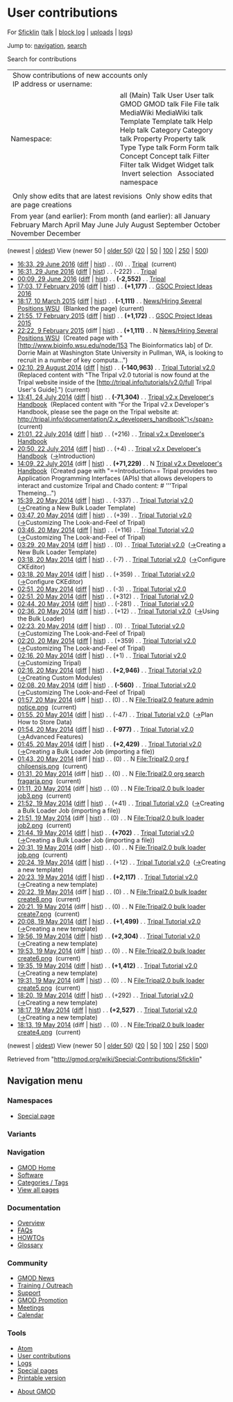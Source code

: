 <div id="mw-page-base" class="noprint">

</div>

<div id="mw-head-base" class="noprint">

</div>

<div id="content" class="mw-body" role="main">

<span id="top"></span>

<div id="mw-js-message" style="display:none;">

</div>



# <span dir="auto">User contributions</span>

<div id="bodyContent">

<div id="contentSub">

For [Sficklin](/wiki/User:Sficklin "User:Sficklin") (<a
href="/mediawiki/index.php?title=User_talk:Sficklin&amp;action=edit&amp;redlink=1"
class="new" title="User talk:Sficklin (page does not exist)">talk</a> \|
[block
log](/mediawiki/index.php?title=Special:Log/block&page=User%3ASficklin "Special:Log/block")
\|
[uploads](/wiki/Special:ListFiles/Sficklin "Special:ListFiles/Sficklin")
\| [logs](/wiki/Special:Log/Sficklin "Special:Log/Sficklin"))

</div>

<div id="jump-to-nav" class="mw-jump">

Jump to: [navigation](#mw-navigation), [search](#p-search)

</div>

<div id="mw-content-text">

Search for contributions

<table class="mw-contributions-table">
<colgroup>
<col style="width: 50%" />
<col style="width: 50%" />
</colgroup>
<tbody>
<tr class="odd">
<td colspan="2"> Show contributions of new accounts only<br />
 IP address or username:</td>
</tr>
<tr class="even">
<td class="mw-label">Namespace:</td>
<td>all (Main) Talk User User talk GMOD GMOD talk File File talk
MediaWiki MediaWiki talk Template Template talk Help Help talk Category
Category talk Property Property talk Type Type talk Form Form talk
Concept Concept talk Filter Filter talk Widget Widget talk  
 Invert selection 
 Associated namespace </td>
</tr>
<tr class="odd">
<td colspan="2"></td>
</tr>
<tr class="even">
<td colspan="2"> Only show edits that are latest revisions
 Only show edits that are page creations</td>
</tr>
<tr class="odd">
<td colspan="2">From year (and earlier): From month (and earlier): all
January February March April May June July August September October
November December</td>
</tr>
</tbody>
</table>

(newest \| <a
href="/mediawiki/index.php?title=Special:Contributions/Sficklin&amp;dir=prev&amp;target=Sficklin"
class="mw-lastlink" rel="last"
title="Special:Contributions/Sficklin">oldest</a>) View (newer 50 \| <a
href="/mediawiki/index.php?title=Special:Contributions/Sficklin&amp;offset=20140519181356&amp;target=Sficklin"
class="mw-nextlink" rel="next"
title="Special:Contributions/Sficklin">older 50</a>) (<a
href="/mediawiki/index.php?title=Special:Contributions/Sficklin&amp;offset=&amp;limit=20&amp;target=Sficklin"
class="mw-numlink" title="Special:Contributions/Sficklin">20</a> \| <a
href="/mediawiki/index.php?title=Special:Contributions/Sficklin&amp;offset=&amp;limit=50&amp;target=Sficklin"
class="mw-numlink" title="Special:Contributions/Sficklin">50</a> \| <a
href="/mediawiki/index.php?title=Special:Contributions/Sficklin&amp;offset=&amp;limit=100&amp;target=Sficklin"
class="mw-numlink" title="Special:Contributions/Sficklin">100</a> \| <a
href="/mediawiki/index.php?title=Special:Contributions/Sficklin&amp;offset=&amp;limit=250&amp;target=Sficklin"
class="mw-numlink" title="Special:Contributions/Sficklin">250</a> \| <a
href="/mediawiki/index.php?title=Special:Contributions/Sficklin&amp;offset=&amp;limit=500&amp;target=Sficklin"
class="mw-numlink" title="Special:Contributions/Sficklin">500</a>)

- <a href="/mediawiki/index.php?title=Tripal&amp;oldid=27192"
  class="mw-changeslist-date" title="Tripal">16:33, 29 June 2016</a>
  ([diff](/mediawiki/index.php?title=Tripal&diff=prev&oldid=27192 "Tripal")
  \| [hist](/mediawiki/index.php?title=Tripal&action=history "Tripal"))
  <span class="mw-changeslist-separator">. .</span>
  <span class="mw-plusminus-null" dir="ltr"
  title="3,067 bytes after change">(0)</span>‎
  <span class="mw-changeslist-separator">. .</span>
  <a href="/wiki/Tripal" class="mw-contributions-title"
  title="Tripal">Tripal</a> ‎ <span class="mw-uctop">(current)</span>
- <a href="/mediawiki/index.php?title=Tripal&amp;oldid=27191"
  class="mw-changeslist-date" title="Tripal">16:31, 29 June 2016</a>
  ([diff](/mediawiki/index.php?title=Tripal&diff=prev&oldid=27191 "Tripal")
  \| [hist](/mediawiki/index.php?title=Tripal&action=history "Tripal"))
  <span class="mw-changeslist-separator">. .</span>
  <span class="mw-plusminus-neg" dir="ltr"
  title="3,067 bytes after change">(-222)</span>‎
  <span class="mw-changeslist-separator">. .</span>
  <a href="/wiki/Tripal" class="mw-contributions-title"
  title="Tripal">Tripal</a> ‎
- <a href="/mediawiki/index.php?title=Tripal&amp;oldid=27190"
  class="mw-changeslist-date" title="Tripal">00:09, 29 June 2016</a>
  ([diff](/mediawiki/index.php?title=Tripal&diff=prev&oldid=27190 "Tripal")
  \| [hist](/mediawiki/index.php?title=Tripal&action=history "Tripal"))
  <span class="mw-changeslist-separator">. .</span> **(-2,552)**‎
  <span class="mw-changeslist-separator">. .</span>
  <a href="/wiki/Tripal" class="mw-contributions-title"
  title="Tripal">Tripal</a> ‎
- <a
  href="/mediawiki/index.php?title=GSOC_Project_Ideas_2016&amp;oldid=26869"
  class="mw-changeslist-date" title="GSOC Project Ideas 2016">17:03, 17
  February 2016</a>
  ([diff](/mediawiki/index.php?title=GSOC_Project_Ideas_2016&diff=prev&oldid=26869 "GSOC Project Ideas 2016")
  \|
  [hist](/mediawiki/index.php?title=GSOC_Project_Ideas_2016&action=history "GSOC Project Ideas 2016"))
  <span class="mw-changeslist-separator">. .</span> **(+1,177)**‎
  <span class="mw-changeslist-separator">. .</span>
  <a href="/wiki/GSOC_Project_Ideas_2016" class="mw-contributions-title"
  title="GSOC Project Ideas 2016">GSOC Project Ideas 2016</a> ‎
- <a
  href="/mediawiki/index.php?title=News/Hiring_Several_Positions_WSU&amp;oldid=26605"
  class="mw-changeslist-date"
  title="News/Hiring Several Positions WSU">18:17, 10 March 2015</a>
  ([diff](/mediawiki/index.php?title=News/Hiring_Several_Positions_WSU&diff=prev&oldid=26605 "News/Hiring Several Positions WSU")
  \|
  [hist](/mediawiki/index.php?title=News/Hiring_Several_Positions_WSU&action=history "News/Hiring Several Positions WSU"))
  <span class="mw-changeslist-separator">. .</span> **(-1,111)**‎
  <span class="mw-changeslist-separator">. .</span>
  <a href="/wiki/News/Hiring_Several_Positions_WSU"
  class="mw-contributions-title"
  title="News/Hiring Several Positions WSU">News/Hiring Several Positions
  WSU</a> ‎ <span class="comment">(Blanked the page)</span>
  <span class="mw-uctop">(current)</span>
- <a
  href="/mediawiki/index.php?title=GSOC_Project_Ideas_2015&amp;oldid=26552"
  class="mw-changeslist-date" title="GSOC Project Ideas 2015">21:55, 17
  February 2015</a>
  ([diff](/mediawiki/index.php?title=GSOC_Project_Ideas_2015&diff=prev&oldid=26552 "GSOC Project Ideas 2015")
  \|
  [hist](/mediawiki/index.php?title=GSOC_Project_Ideas_2015&action=history "GSOC Project Ideas 2015"))
  <span class="mw-changeslist-separator">. .</span> **(+1,172)**‎
  <span class="mw-changeslist-separator">. .</span>
  <a href="/wiki/GSOC_Project_Ideas_2015" class="mw-contributions-title"
  title="GSOC Project Ideas 2015">GSOC Project Ideas 2015</a> ‎
- <a
  href="/mediawiki/index.php?title=News/Hiring_Several_Positions_WSU&amp;oldid=26490"
  class="mw-changeslist-date"
  title="News/Hiring Several Positions WSU">22:22, 9 February 2015</a>
  (diff \|
  [hist](/mediawiki/index.php?title=News/Hiring_Several_Positions_WSU&action=history "News/Hiring Several Positions WSU"))
  <span class="mw-changeslist-separator">. .</span> **(+1,111)**‎
  <span class="mw-changeslist-separator">. .</span> N
  <a href="/wiki/News/Hiring_Several_Positions_WSU"
  class="mw-contributions-title"
  title="News/Hiring Several Positions WSU">News/Hiring Several Positions
  WSU</a> ‎ <span class="comment">(Created page with
  "\[http://www.bioinfo.wsu.edu/node/153 The Bioinformatics lab\] of Dr.
  Dorrie Main at Washington State University in Pullman, WA, is looking
  to recruit in a number of key computa...")</span>
- <a
  href="/mediawiki/index.php?title=Tripal_Tutorial_v2.0&amp;oldid=26026"
  class="mw-changeslist-date" title="Tripal Tutorial v2.0">02:10, 29
  August 2014</a>
  ([diff](/mediawiki/index.php?title=Tripal_Tutorial_v2.0&diff=prev&oldid=26026 "Tripal Tutorial v2.0")
  \|
  [hist](/mediawiki/index.php?title=Tripal_Tutorial_v2.0&action=history "Tripal Tutorial v2.0"))
  <span class="mw-changeslist-separator">. .</span> **(-140,963)**‎
  <span class="mw-changeslist-separator">. .</span>
  <a href="/wiki/Tripal_Tutorial_v2.0" class="mw-contributions-title"
  title="Tripal Tutorial v2.0">Tripal Tutorial v2.0</a> ‎
  <span class="comment">(Replaced content with "The Tripal v2.0 tutorial
  is now found at the Tripal website inside of the
  \[http://tripal.info/tutorials/v2.0/full Tripal User's
  Guide\].")</span> <span class="mw-uctop">(current)</span>
- <a
  href="/mediawiki/index.php?title=Tripal_v2.x_Developer%27s_Handbook&amp;oldid=26001"
  class="mw-changeslist-date"
  title="Tripal v2.x Developer&#39;s Handbook">13:41, 24 July 2014</a>
  ([diff](/mediawiki/index.php?title=Tripal_v2.x_Developer%27s_Handbook&diff=prev&oldid=26001 "Tripal v2.x Developer's Handbook")
  \|
  [hist](/mediawiki/index.php?title=Tripal_v2.x_Developer%27s_Handbook&action=history "Tripal v2.x Developer's Handbook"))
  <span class="mw-changeslist-separator">. .</span> **(-71,304)**‎
  <span class="mw-changeslist-separator">. .</span>
  <a href="/wiki/Tripal_v2.x_Developer%27s_Handbook"
  class="mw-contributions-title"
  title="Tripal v2.x Developer&#39;s Handbook">Tripal v2.x Developer's
  Handbook</a> ‎ <span class="comment">(Replaced content with "For the
  Tripal v2.x Developer's Handbook, please see the page on the Tripal
  website at:
  http://tripal.info/documentation/2.x_developers_handbook")</span>
  <span class="mw-uctop">(current)</span>
- <a
  href="/mediawiki/index.php?title=Tripal_v2.x_Developer%27s_Handbook&amp;oldid=25999"
  class="mw-changeslist-date"
  title="Tripal v2.x Developer&#39;s Handbook">21:01, 22 July 2014</a>
  ([diff](/mediawiki/index.php?title=Tripal_v2.x_Developer%27s_Handbook&diff=prev&oldid=25999 "Tripal v2.x Developer's Handbook")
  \|
  [hist](/mediawiki/index.php?title=Tripal_v2.x_Developer%27s_Handbook&action=history "Tripal v2.x Developer's Handbook"))
  <span class="mw-changeslist-separator">. .</span>
  <span class="mw-plusminus-pos" dir="ltr"
  title="71,449 bytes after change">(+216)</span>‎
  <span class="mw-changeslist-separator">. .</span>
  <a href="/wiki/Tripal_v2.x_Developer%27s_Handbook"
  class="mw-contributions-title"
  title="Tripal v2.x Developer&#39;s Handbook">Tripal v2.x Developer's
  Handbook</a> ‎
- <a
  href="/mediawiki/index.php?title=Tripal_v2.x_Developer%27s_Handbook&amp;oldid=25998"
  class="mw-changeslist-date"
  title="Tripal v2.x Developer&#39;s Handbook">20:50, 22 July 2014</a>
  ([diff](/mediawiki/index.php?title=Tripal_v2.x_Developer%27s_Handbook&diff=prev&oldid=25998 "Tripal v2.x Developer's Handbook")
  \|
  [hist](/mediawiki/index.php?title=Tripal_v2.x_Developer%27s_Handbook&action=history "Tripal v2.x Developer's Handbook"))
  <span class="mw-changeslist-separator">. .</span>
  <span class="mw-plusminus-pos" dir="ltr"
  title="71,233 bytes after change">(+4)</span>‎
  <span class="mw-changeslist-separator">. .</span>
  <a href="/wiki/Tripal_v2.x_Developer%27s_Handbook"
  class="mw-contributions-title"
  title="Tripal v2.x Developer&#39;s Handbook">Tripal v2.x Developer's
  Handbook</a> ‎
  <span class="comment">([→](/wiki/Tripal_v2.x_Developer%27s_Handbook#Introduction "Tripal v2.x Developer's Handbook")‎<span dir="auto"><span class="autocomment">Introduction</span></span>)</span>
- <a
  href="/mediawiki/index.php?title=Tripal_v2.x_Developer%27s_Handbook&amp;oldid=25992"
  class="mw-changeslist-date"
  title="Tripal v2.x Developer&#39;s Handbook">14:09, 22 July 2014</a>
  (diff \|
  [hist](/mediawiki/index.php?title=Tripal_v2.x_Developer%27s_Handbook&action=history "Tripal v2.x Developer's Handbook"))
  <span class="mw-changeslist-separator">. .</span> **(+71,229)**‎
  <span class="mw-changeslist-separator">. .</span> N
  <a href="/wiki/Tripal_v2.x_Developer%27s_Handbook"
  class="mw-contributions-title"
  title="Tripal v2.x Developer&#39;s Handbook">Tripal v2.x Developer's
  Handbook</a> ‎ <span class="comment">(Created page with
  "==Introduction== Tripal provides two Application Programming
  Interfaces (APIs) that allows developers to interact and customize
  Tripal and Chado content: \# '''Tripal Themeing...")</span>
- <a
  href="/mediawiki/index.php?title=Tripal_Tutorial_v2.0&amp;oldid=25896"
  class="mw-changeslist-date" title="Tripal Tutorial v2.0">15:39, 20 May
  2014</a>
  ([diff](/mediawiki/index.php?title=Tripal_Tutorial_v2.0&diff=prev&oldid=25896 "Tripal Tutorial v2.0")
  \|
  [hist](/mediawiki/index.php?title=Tripal_Tutorial_v2.0&action=history "Tripal Tutorial v2.0"))
  <span class="mw-changeslist-separator">. .</span>
  <span class="mw-plusminus-neg" dir="ltr"
  title="141,098 bytes after change">(-337)</span>‎
  <span class="mw-changeslist-separator">. .</span>
  <a href="/wiki/Tripal_Tutorial_v2.0" class="mw-contributions-title"
  title="Tripal Tutorial v2.0">Tripal Tutorial v2.0</a> ‎
  <span class="comment">([→](/wiki/Tripal_Tutorial_v2.0#Creating_a_New_Bulk_Loader_Template "Tripal Tutorial v2.0")‎<span dir="auto"><span class="autocomment">Creating
  a New Bulk Loader Template</span></span>)</span>
- <a
  href="/mediawiki/index.php?title=Tripal_Tutorial_v2.0&amp;oldid=25887"
  class="mw-changeslist-date" title="Tripal Tutorial v2.0">03:47, 20 May
  2014</a>
  ([diff](/mediawiki/index.php?title=Tripal_Tutorial_v2.0&diff=prev&oldid=25887 "Tripal Tutorial v2.0")
  \|
  [hist](/mediawiki/index.php?title=Tripal_Tutorial_v2.0&action=history "Tripal Tutorial v2.0"))
  <span class="mw-changeslist-separator">. .</span>
  <span class="mw-plusminus-pos" dir="ltr"
  title="141,435 bytes after change">(+39)</span>‎
  <span class="mw-changeslist-separator">. .</span>
  <a href="/wiki/Tripal_Tutorial_v2.0" class="mw-contributions-title"
  title="Tripal Tutorial v2.0">Tripal Tutorial v2.0</a> ‎
  <span class="comment">([→](/wiki/Tripal_Tutorial_v2.0#Customizing_The_Look-and-Feel_of_Tripal "Tripal Tutorial v2.0")‎<span dir="auto"><span class="autocomment">Customizing
  The Look-and-Feel of Tripal</span></span>)</span>
- <a
  href="/mediawiki/index.php?title=Tripal_Tutorial_v2.0&amp;oldid=25886"
  class="mw-changeslist-date" title="Tripal Tutorial v2.0">03:46, 20 May
  2014</a>
  ([diff](/mediawiki/index.php?title=Tripal_Tutorial_v2.0&diff=prev&oldid=25886 "Tripal Tutorial v2.0")
  \|
  [hist](/mediawiki/index.php?title=Tripal_Tutorial_v2.0&action=history "Tripal Tutorial v2.0"))
  <span class="mw-changeslist-separator">. .</span>
  <span class="mw-plusminus-pos" dir="ltr"
  title="141,396 bytes after change">(+116)</span>‎
  <span class="mw-changeslist-separator">. .</span>
  <a href="/wiki/Tripal_Tutorial_v2.0" class="mw-contributions-title"
  title="Tripal Tutorial v2.0">Tripal Tutorial v2.0</a> ‎
  <span class="comment">([→](/wiki/Tripal_Tutorial_v2.0#Customizing_The_Look-and-Feel_of_Tripal "Tripal Tutorial v2.0")‎<span dir="auto"><span class="autocomment">Customizing
  The Look-and-Feel of Tripal</span></span>)</span>
- <a
  href="/mediawiki/index.php?title=Tripal_Tutorial_v2.0&amp;oldid=25885"
  class="mw-changeslist-date" title="Tripal Tutorial v2.0">03:29, 20 May
  2014</a>
  ([diff](/mediawiki/index.php?title=Tripal_Tutorial_v2.0&diff=prev&oldid=25885 "Tripal Tutorial v2.0")
  \|
  [hist](/mediawiki/index.php?title=Tripal_Tutorial_v2.0&action=history "Tripal Tutorial v2.0"))
  <span class="mw-changeslist-separator">. .</span>
  <span class="mw-plusminus-null" dir="ltr"
  title="141,280 bytes after change">(0)</span>‎
  <span class="mw-changeslist-separator">. .</span>
  <a href="/wiki/Tripal_Tutorial_v2.0" class="mw-contributions-title"
  title="Tripal Tutorial v2.0">Tripal Tutorial v2.0</a> ‎
  <span class="comment">([→](/wiki/Tripal_Tutorial_v2.0#Creating_a_New_Bulk_Loader_Template "Tripal Tutorial v2.0")‎<span dir="auto"><span class="autocomment">Creating
  a New Bulk Loader Template</span></span>)</span>
- <a
  href="/mediawiki/index.php?title=Tripal_Tutorial_v2.0&amp;oldid=25884"
  class="mw-changeslist-date" title="Tripal Tutorial v2.0">03:18, 20 May
  2014</a>
  ([diff](/mediawiki/index.php?title=Tripal_Tutorial_v2.0&diff=prev&oldid=25884 "Tripal Tutorial v2.0")
  \|
  [hist](/mediawiki/index.php?title=Tripal_Tutorial_v2.0&action=history "Tripal Tutorial v2.0"))
  <span class="mw-changeslist-separator">. .</span>
  <span class="mw-plusminus-neg" dir="ltr"
  title="141,280 bytes after change">(-7)</span>‎
  <span class="mw-changeslist-separator">. .</span>
  <a href="/wiki/Tripal_Tutorial_v2.0" class="mw-contributions-title"
  title="Tripal Tutorial v2.0">Tripal Tutorial v2.0</a> ‎
  <span class="comment">([→](/wiki/Tripal_Tutorial_v2.0#Configure_CKEditor "Tripal Tutorial v2.0")‎<span dir="auto"><span class="autocomment">Configure
  CKEditor</span></span>)</span>
- <a
  href="/mediawiki/index.php?title=Tripal_Tutorial_v2.0&amp;oldid=25883"
  class="mw-changeslist-date" title="Tripal Tutorial v2.0">03:18, 20 May
  2014</a>
  ([diff](/mediawiki/index.php?title=Tripal_Tutorial_v2.0&diff=prev&oldid=25883 "Tripal Tutorial v2.0")
  \|
  [hist](/mediawiki/index.php?title=Tripal_Tutorial_v2.0&action=history "Tripal Tutorial v2.0"))
  <span class="mw-changeslist-separator">. .</span>
  <span class="mw-plusminus-pos" dir="ltr"
  title="141,287 bytes after change">(+359)</span>‎
  <span class="mw-changeslist-separator">. .</span>
  <a href="/wiki/Tripal_Tutorial_v2.0" class="mw-contributions-title"
  title="Tripal Tutorial v2.0">Tripal Tutorial v2.0</a> ‎
  <span class="comment">([→](/wiki/Tripal_Tutorial_v2.0#Configure_CKEditor "Tripal Tutorial v2.0")‎<span dir="auto"><span class="autocomment">Configure
  CKEditor</span></span>)</span>
- <a
  href="/mediawiki/index.php?title=Tripal_Tutorial_v2.0&amp;oldid=25882"
  class="mw-changeslist-date" title="Tripal Tutorial v2.0">02:51, 20 May
  2014</a>
  ([diff](/mediawiki/index.php?title=Tripal_Tutorial_v2.0&diff=prev&oldid=25882 "Tripal Tutorial v2.0")
  \|
  [hist](/mediawiki/index.php?title=Tripal_Tutorial_v2.0&action=history "Tripal Tutorial v2.0"))
  <span class="mw-changeslist-separator">. .</span>
  <span class="mw-plusminus-neg" dir="ltr"
  title="140,928 bytes after change">(-3)</span>‎
  <span class="mw-changeslist-separator">. .</span>
  <a href="/wiki/Tripal_Tutorial_v2.0" class="mw-contributions-title"
  title="Tripal Tutorial v2.0">Tripal Tutorial v2.0</a> ‎
- <a
  href="/mediawiki/index.php?title=Tripal_Tutorial_v2.0&amp;oldid=25881"
  class="mw-changeslist-date" title="Tripal Tutorial v2.0">02:51, 20 May
  2014</a>
  ([diff](/mediawiki/index.php?title=Tripal_Tutorial_v2.0&diff=prev&oldid=25881 "Tripal Tutorial v2.0")
  \|
  [hist](/mediawiki/index.php?title=Tripal_Tutorial_v2.0&action=history "Tripal Tutorial v2.0"))
  <span class="mw-changeslist-separator">. .</span>
  <span class="mw-plusminus-pos" dir="ltr"
  title="140,931 bytes after change">(+312)</span>‎
  <span class="mw-changeslist-separator">. .</span>
  <a href="/wiki/Tripal_Tutorial_v2.0" class="mw-contributions-title"
  title="Tripal Tutorial v2.0">Tripal Tutorial v2.0</a> ‎
- <a
  href="/mediawiki/index.php?title=Tripal_Tutorial_v2.0&amp;oldid=25880"
  class="mw-changeslist-date" title="Tripal Tutorial v2.0">02:44, 20 May
  2014</a>
  ([diff](/mediawiki/index.php?title=Tripal_Tutorial_v2.0&diff=prev&oldid=25880 "Tripal Tutorial v2.0")
  \|
  [hist](/mediawiki/index.php?title=Tripal_Tutorial_v2.0&action=history "Tripal Tutorial v2.0"))
  <span class="mw-changeslist-separator">. .</span>
  <span class="mw-plusminus-neg" dir="ltr"
  title="140,619 bytes after change">(-281)</span>‎
  <span class="mw-changeslist-separator">. .</span>
  <a href="/wiki/Tripal_Tutorial_v2.0" class="mw-contributions-title"
  title="Tripal Tutorial v2.0">Tripal Tutorial v2.0</a> ‎
- <a
  href="/mediawiki/index.php?title=Tripal_Tutorial_v2.0&amp;oldid=25879"
  class="mw-changeslist-date" title="Tripal Tutorial v2.0">02:36, 20 May
  2014</a>
  ([diff](/mediawiki/index.php?title=Tripal_Tutorial_v2.0&diff=prev&oldid=25879 "Tripal Tutorial v2.0")
  \|
  [hist](/mediawiki/index.php?title=Tripal_Tutorial_v2.0&action=history "Tripal Tutorial v2.0"))
  <span class="mw-changeslist-separator">. .</span>
  <span class="mw-plusminus-pos" dir="ltr"
  title="140,900 bytes after change">(+12)</span>‎
  <span class="mw-changeslist-separator">. .</span>
  <a href="/wiki/Tripal_Tutorial_v2.0" class="mw-contributions-title"
  title="Tripal Tutorial v2.0">Tripal Tutorial v2.0</a> ‎
  <span class="comment">([→](/wiki/Tripal_Tutorial_v2.0#Using_the_Bulk_Loader "Tripal Tutorial v2.0")‎<span dir="auto"><span class="autocomment">Using
  the Bulk Loader</span></span>)</span>
- <a
  href="/mediawiki/index.php?title=Tripal_Tutorial_v2.0&amp;oldid=25878"
  class="mw-changeslist-date" title="Tripal Tutorial v2.0">02:23, 20 May
  2014</a>
  ([diff](/mediawiki/index.php?title=Tripal_Tutorial_v2.0&diff=prev&oldid=25878 "Tripal Tutorial v2.0")
  \|
  [hist](/mediawiki/index.php?title=Tripal_Tutorial_v2.0&action=history "Tripal Tutorial v2.0"))
  <span class="mw-changeslist-separator">. .</span>
  <span class="mw-plusminus-null" dir="ltr"
  title="140,888 bytes after change">(0)</span>‎
  <span class="mw-changeslist-separator">. .</span>
  <a href="/wiki/Tripal_Tutorial_v2.0" class="mw-contributions-title"
  title="Tripal Tutorial v2.0">Tripal Tutorial v2.0</a> ‎
  <span class="comment">([→](/wiki/Tripal_Tutorial_v2.0#Customizing_The_Look-and-Feel_of_Tripal "Tripal Tutorial v2.0")‎<span dir="auto"><span class="autocomment">Customizing
  The Look-and-Feel of Tripal</span></span>)</span>
- <a
  href="/mediawiki/index.php?title=Tripal_Tutorial_v2.0&amp;oldid=25877"
  class="mw-changeslist-date" title="Tripal Tutorial v2.0">02:20, 20 May
  2014</a>
  ([diff](/mediawiki/index.php?title=Tripal_Tutorial_v2.0&diff=prev&oldid=25877 "Tripal Tutorial v2.0")
  \|
  [hist](/mediawiki/index.php?title=Tripal_Tutorial_v2.0&action=history "Tripal Tutorial v2.0"))
  <span class="mw-changeslist-separator">. .</span>
  <span class="mw-plusminus-pos" dir="ltr"
  title="140,888 bytes after change">(+359)</span>‎
  <span class="mw-changeslist-separator">. .</span>
  <a href="/wiki/Tripal_Tutorial_v2.0" class="mw-contributions-title"
  title="Tripal Tutorial v2.0">Tripal Tutorial v2.0</a> ‎
  <span class="comment">([→](/wiki/Tripal_Tutorial_v2.0#Customizing_The_Look-and-Feel_of_Tripal "Tripal Tutorial v2.0")‎<span dir="auto"><span class="autocomment">Customizing
  The Look-and-Feel of Tripal</span></span>)</span>
- <a
  href="/mediawiki/index.php?title=Tripal_Tutorial_v2.0&amp;oldid=25876"
  class="mw-changeslist-date" title="Tripal Tutorial v2.0">02:16, 20 May
  2014</a>
  ([diff](/mediawiki/index.php?title=Tripal_Tutorial_v2.0&diff=prev&oldid=25876 "Tripal Tutorial v2.0")
  \|
  [hist](/mediawiki/index.php?title=Tripal_Tutorial_v2.0&action=history "Tripal Tutorial v2.0"))
  <span class="mw-changeslist-separator">. .</span>
  <span class="mw-plusminus-pos" dir="ltr"
  title="140,529 bytes after change">(+1)</span>‎
  <span class="mw-changeslist-separator">. .</span>
  <a href="/wiki/Tripal_Tutorial_v2.0" class="mw-contributions-title"
  title="Tripal Tutorial v2.0">Tripal Tutorial v2.0</a> ‎
  <span class="comment">([→](/wiki/Tripal_Tutorial_v2.0#Customizing_Tripal "Tripal Tutorial v2.0")‎<span dir="auto"><span class="autocomment">Customizing
  Tripal</span></span>)</span>
- <a
  href="/mediawiki/index.php?title=Tripal_Tutorial_v2.0&amp;oldid=25875"
  class="mw-changeslist-date" title="Tripal Tutorial v2.0">02:16, 20 May
  2014</a>
  ([diff](/mediawiki/index.php?title=Tripal_Tutorial_v2.0&diff=prev&oldid=25875 "Tripal Tutorial v2.0")
  \|
  [hist](/mediawiki/index.php?title=Tripal_Tutorial_v2.0&action=history "Tripal Tutorial v2.0"))
  <span class="mw-changeslist-separator">. .</span> **(+2,946)**‎
  <span class="mw-changeslist-separator">. .</span>
  <a href="/wiki/Tripal_Tutorial_v2.0" class="mw-contributions-title"
  title="Tripal Tutorial v2.0">Tripal Tutorial v2.0</a> ‎
  <span class="comment">([→](/wiki/Tripal_Tutorial_v2.0#Creating_Custom_Modules "Tripal Tutorial v2.0")‎<span dir="auto"><span class="autocomment">Creating
  Custom Modules</span></span>)</span>
- <a
  href="/mediawiki/index.php?title=Tripal_Tutorial_v2.0&amp;oldid=25874"
  class="mw-changeslist-date" title="Tripal Tutorial v2.0">02:08, 20 May
  2014</a>
  ([diff](/mediawiki/index.php?title=Tripal_Tutorial_v2.0&diff=prev&oldid=25874 "Tripal Tutorial v2.0")
  \|
  [hist](/mediawiki/index.php?title=Tripal_Tutorial_v2.0&action=history "Tripal Tutorial v2.0"))
  <span class="mw-changeslist-separator">. .</span> **(-560)**‎
  <span class="mw-changeslist-separator">. .</span>
  <a href="/wiki/Tripal_Tutorial_v2.0" class="mw-contributions-title"
  title="Tripal Tutorial v2.0">Tripal Tutorial v2.0</a> ‎
  <span class="comment">([→](/wiki/Tripal_Tutorial_v2.0#Customizing_The_Look-and-Feel_of_Tripal "Tripal Tutorial v2.0")‎<span dir="auto"><span class="autocomment">Customizing
  The Look-and-Feel of Tripal</span></span>)</span>
- <a
  href="/mediawiki/index.php?title=File:Tripal2.0_feature_admin_notice.png&amp;oldid=25873"
  class="mw-changeslist-date"
  title="File:Tripal2.0 feature admin notice.png">01:57, 20 May 2014</a>
  (diff \|
  [hist](/mediawiki/index.php?title=File:Tripal2.0_feature_admin_notice.png&action=history "File:Tripal2.0 feature admin notice.png"))
  <span class="mw-changeslist-separator">. .</span>
  <span class="mw-plusminus-null" dir="ltr"
  title="0 bytes after change">(0)</span>‎
  <span class="mw-changeslist-separator">. .</span> N
  <a href="/wiki/File:Tripal2.0_feature_admin_notice.png"
  class="mw-contributions-title"
  title="File:Tripal2.0 feature admin notice.png">File:Tripal2.0 feature
  admin notice.png</a> ‎ <span class="mw-uctop">(current)</span>
- <a
  href="/mediawiki/index.php?title=Tripal_Tutorial_v2.0&amp;oldid=25872"
  class="mw-changeslist-date" title="Tripal Tutorial v2.0">01:55, 20 May
  2014</a>
  ([diff](/mediawiki/index.php?title=Tripal_Tutorial_v2.0&diff=prev&oldid=25872 "Tripal Tutorial v2.0")
  \|
  [hist](/mediawiki/index.php?title=Tripal_Tutorial_v2.0&action=history "Tripal Tutorial v2.0"))
  <span class="mw-changeslist-separator">. .</span>
  <span class="mw-plusminus-neg" dir="ltr"
  title="138,142 bytes after change">(-47)</span>‎
  <span class="mw-changeslist-separator">. .</span>
  <a href="/wiki/Tripal_Tutorial_v2.0" class="mw-contributions-title"
  title="Tripal Tutorial v2.0">Tripal Tutorial v2.0</a> ‎
  <span class="comment">([→](/wiki/Tripal_Tutorial_v2.0#Plan_How_to_Store_Data "Tripal Tutorial v2.0")‎<span dir="auto"><span class="autocomment">Plan
  How to Store Data</span></span>)</span>
- <a
  href="/mediawiki/index.php?title=Tripal_Tutorial_v2.0&amp;oldid=25871"
  class="mw-changeslist-date" title="Tripal Tutorial v2.0">01:54, 20 May
  2014</a>
  ([diff](/mediawiki/index.php?title=Tripal_Tutorial_v2.0&diff=prev&oldid=25871 "Tripal Tutorial v2.0")
  \|
  [hist](/mediawiki/index.php?title=Tripal_Tutorial_v2.0&action=history "Tripal Tutorial v2.0"))
  <span class="mw-changeslist-separator">. .</span> **(-977)**‎
  <span class="mw-changeslist-separator">. .</span>
  <a href="/wiki/Tripal_Tutorial_v2.0" class="mw-contributions-title"
  title="Tripal Tutorial v2.0">Tripal Tutorial v2.0</a> ‎
  <span class="comment">([→](/wiki/Tripal_Tutorial_v2.0#Advanced_Features "Tripal Tutorial v2.0")‎<span dir="auto"><span class="autocomment">Advanced
  Features</span></span>)</span>
- <a
  href="/mediawiki/index.php?title=Tripal_Tutorial_v2.0&amp;oldid=25870"
  class="mw-changeslist-date" title="Tripal Tutorial v2.0">01:45, 20 May
  2014</a>
  ([diff](/mediawiki/index.php?title=Tripal_Tutorial_v2.0&diff=prev&oldid=25870 "Tripal Tutorial v2.0")
  \|
  [hist](/mediawiki/index.php?title=Tripal_Tutorial_v2.0&action=history "Tripal Tutorial v2.0"))
  <span class="mw-changeslist-separator">. .</span> **(+2,429)**‎
  <span class="mw-changeslist-separator">. .</span>
  <a href="/wiki/Tripal_Tutorial_v2.0" class="mw-contributions-title"
  title="Tripal Tutorial v2.0">Tripal Tutorial v2.0</a> ‎
  <span class="comment">([→](/wiki/Tripal_Tutorial_v2.0#Creating_a_Bulk_Loader_Job_.28importing_a_file.29 "Tripal Tutorial v2.0")‎<span dir="auto"><span class="autocomment">Creating
  a Bulk Loader Job (importing a file)</span></span>)</span>
- <a
  href="/mediawiki/index.php?title=File:Tripal2.0_org_f_chiloensis.png&amp;oldid=25869"
  class="mw-changeslist-date"
  title="File:Tripal2.0 org f chiloensis.png">01:43, 20 May 2014</a>
  (diff \|
  [hist](/mediawiki/index.php?title=File:Tripal2.0_org_f_chiloensis.png&action=history "File:Tripal2.0 org f chiloensis.png"))
  <span class="mw-changeslist-separator">. .</span>
  <span class="mw-plusminus-null" dir="ltr"
  title="0 bytes after change">(0)</span>‎
  <span class="mw-changeslist-separator">. .</span> N
  <a href="/wiki/File:Tripal2.0_org_f_chiloensis.png"
  class="mw-contributions-title"
  title="File:Tripal2.0 org f chiloensis.png">File:Tripal2.0 org f
  chiloensis.png</a> ‎ <span class="mw-uctop">(current)</span>
- <a
  href="/mediawiki/index.php?title=File:Tripal2.0_org_search_fragaria.png&amp;oldid=25868"
  class="mw-changeslist-date"
  title="File:Tripal2.0 org search fragaria.png">01:31, 20 May 2014</a>
  (diff \|
  [hist](/mediawiki/index.php?title=File:Tripal2.0_org_search_fragaria.png&action=history "File:Tripal2.0 org search fragaria.png"))
  <span class="mw-changeslist-separator">. .</span>
  <span class="mw-plusminus-null" dir="ltr"
  title="0 bytes after change">(0)</span>‎
  <span class="mw-changeslist-separator">. .</span> N
  <a href="/wiki/File:Tripal2.0_org_search_fragaria.png"
  class="mw-contributions-title"
  title="File:Tripal2.0 org search fragaria.png">File:Tripal2.0 org search
  fragaria.png</a> ‎ <span class="mw-uctop">(current)</span>
- <a
  href="/mediawiki/index.php?title=File:Tripal2.0_bulk_loader_job3.png&amp;oldid=25867"
  class="mw-changeslist-date"
  title="File:Tripal2.0 bulk loader job3.png">01:11, 20 May 2014</a>
  (diff \|
  [hist](/mediawiki/index.php?title=File:Tripal2.0_bulk_loader_job3.png&action=history "File:Tripal2.0 bulk loader job3.png"))
  <span class="mw-changeslist-separator">. .</span>
  <span class="mw-plusminus-null" dir="ltr"
  title="0 bytes after change">(0)</span>‎
  <span class="mw-changeslist-separator">. .</span> N
  <a href="/wiki/File:Tripal2.0_bulk_loader_job3.png"
  class="mw-contributions-title"
  title="File:Tripal2.0 bulk loader job3.png">File:Tripal2.0 bulk loader
  job3.png</a> ‎ <span class="mw-uctop">(current)</span>
- <a
  href="/mediawiki/index.php?title=Tripal_Tutorial_v2.0&amp;oldid=25866"
  class="mw-changeslist-date" title="Tripal Tutorial v2.0">21:52, 19 May
  2014</a>
  ([diff](/mediawiki/index.php?title=Tripal_Tutorial_v2.0&diff=prev&oldid=25866 "Tripal Tutorial v2.0")
  \|
  [hist](/mediawiki/index.php?title=Tripal_Tutorial_v2.0&action=history "Tripal Tutorial v2.0"))
  <span class="mw-changeslist-separator">. .</span>
  <span class="mw-plusminus-pos" dir="ltr"
  title="136,737 bytes after change">(+41)</span>‎
  <span class="mw-changeslist-separator">. .</span>
  <a href="/wiki/Tripal_Tutorial_v2.0" class="mw-contributions-title"
  title="Tripal Tutorial v2.0">Tripal Tutorial v2.0</a> ‎
  <span class="comment">([→](/wiki/Tripal_Tutorial_v2.0#Creating_a_Bulk_Loader_Job_.28importing_a_file.29 "Tripal Tutorial v2.0")‎<span dir="auto"><span class="autocomment">Creating
  a Bulk Loader Job (importing a file)</span></span>)</span>
- <a
  href="/mediawiki/index.php?title=File:Tripal2.0_bulk_loader_job2.png&amp;oldid=25865"
  class="mw-changeslist-date"
  title="File:Tripal2.0 bulk loader job2.png">21:51, 19 May 2014</a>
  (diff \|
  [hist](/mediawiki/index.php?title=File:Tripal2.0_bulk_loader_job2.png&action=history "File:Tripal2.0 bulk loader job2.png"))
  <span class="mw-changeslist-separator">. .</span>
  <span class="mw-plusminus-null" dir="ltr"
  title="0 bytes after change">(0)</span>‎
  <span class="mw-changeslist-separator">. .</span> N
  <a href="/wiki/File:Tripal2.0_bulk_loader_job2.png"
  class="mw-contributions-title"
  title="File:Tripal2.0 bulk loader job2.png">File:Tripal2.0 bulk loader
  job2.png</a> ‎ <span class="mw-uctop">(current)</span>
- <a
  href="/mediawiki/index.php?title=Tripal_Tutorial_v2.0&amp;oldid=25864"
  class="mw-changeslist-date" title="Tripal Tutorial v2.0">21:44, 19 May
  2014</a>
  ([diff](/mediawiki/index.php?title=Tripal_Tutorial_v2.0&diff=prev&oldid=25864 "Tripal Tutorial v2.0")
  \|
  [hist](/mediawiki/index.php?title=Tripal_Tutorial_v2.0&action=history "Tripal Tutorial v2.0"))
  <span class="mw-changeslist-separator">. .</span> **(+702)**‎
  <span class="mw-changeslist-separator">. .</span>
  <a href="/wiki/Tripal_Tutorial_v2.0" class="mw-contributions-title"
  title="Tripal Tutorial v2.0">Tripal Tutorial v2.0</a> ‎
  <span class="comment">([→](/wiki/Tripal_Tutorial_v2.0#Creating_a_Bulk_Loader_Job_.28importing_a_file.29 "Tripal Tutorial v2.0")‎<span dir="auto"><span class="autocomment">Creating
  a Bulk Loader Job (importing a file)</span></span>)</span>
- <a
  href="/mediawiki/index.php?title=File:Tripal2.0_bulk_loader_job.png&amp;oldid=25863"
  class="mw-changeslist-date"
  title="File:Tripal2.0 bulk loader job.png">20:31, 19 May 2014</a>
  (diff \|
  [hist](/mediawiki/index.php?title=File:Tripal2.0_bulk_loader_job.png&action=history "File:Tripal2.0 bulk loader job.png"))
  <span class="mw-changeslist-separator">. .</span>
  <span class="mw-plusminus-null" dir="ltr"
  title="0 bytes after change">(0)</span>‎
  <span class="mw-changeslist-separator">. .</span> N
  <a href="/wiki/File:Tripal2.0_bulk_loader_job.png"
  class="mw-contributions-title"
  title="File:Tripal2.0 bulk loader job.png">File:Tripal2.0 bulk loader
  job.png</a> ‎ <span class="mw-uctop">(current)</span>
- <a
  href="/mediawiki/index.php?title=Tripal_Tutorial_v2.0&amp;oldid=25862"
  class="mw-changeslist-date" title="Tripal Tutorial v2.0">20:24, 19 May
  2014</a>
  ([diff](/mediawiki/index.php?title=Tripal_Tutorial_v2.0&diff=prev&oldid=25862 "Tripal Tutorial v2.0")
  \|
  [hist](/mediawiki/index.php?title=Tripal_Tutorial_v2.0&action=history "Tripal Tutorial v2.0"))
  <span class="mw-changeslist-separator">. .</span>
  <span class="mw-plusminus-pos" dir="ltr"
  title="135,994 bytes after change">(+12)</span>‎
  <span class="mw-changeslist-separator">. .</span>
  <a href="/wiki/Tripal_Tutorial_v2.0" class="mw-contributions-title"
  title="Tripal Tutorial v2.0">Tripal Tutorial v2.0</a> ‎
  <span class="comment">([→](/wiki/Tripal_Tutorial_v2.0#Creating_a_new_template "Tripal Tutorial v2.0")‎<span dir="auto"><span class="autocomment">Creating
  a new template</span></span>)</span>
- <a
  href="/mediawiki/index.php?title=Tripal_Tutorial_v2.0&amp;oldid=25860"
  class="mw-changeslist-date" title="Tripal Tutorial v2.0">20:23, 19 May
  2014</a>
  ([diff](/mediawiki/index.php?title=Tripal_Tutorial_v2.0&diff=prev&oldid=25860 "Tripal Tutorial v2.0")
  \|
  [hist](/mediawiki/index.php?title=Tripal_Tutorial_v2.0&action=history "Tripal Tutorial v2.0"))
  <span class="mw-changeslist-separator">. .</span> **(+2,117)**‎
  <span class="mw-changeslist-separator">. .</span>
  <a href="/wiki/Tripal_Tutorial_v2.0" class="mw-contributions-title"
  title="Tripal Tutorial v2.0">Tripal Tutorial v2.0</a> ‎
  <span class="comment">([→](/wiki/Tripal_Tutorial_v2.0#Creating_a_new_template "Tripal Tutorial v2.0")‎<span dir="auto"><span class="autocomment">Creating
  a new template</span></span>)</span>
- <a
  href="/mediawiki/index.php?title=File:Tripal2.0_bulk_loader_create8.png&amp;oldid=25859"
  class="mw-changeslist-date"
  title="File:Tripal2.0 bulk loader create8.png">20:22, 19 May 2014</a>
  (diff \|
  [hist](/mediawiki/index.php?title=File:Tripal2.0_bulk_loader_create8.png&action=history "File:Tripal2.0 bulk loader create8.png"))
  <span class="mw-changeslist-separator">. .</span>
  <span class="mw-plusminus-null" dir="ltr"
  title="0 bytes after change">(0)</span>‎
  <span class="mw-changeslist-separator">. .</span> N
  <a href="/wiki/File:Tripal2.0_bulk_loader_create8.png"
  class="mw-contributions-title"
  title="File:Tripal2.0 bulk loader create8.png">File:Tripal2.0 bulk
  loader create8.png</a> ‎ <span class="mw-uctop">(current)</span>
- <a
  href="/mediawiki/index.php?title=File:Tripal2.0_bulk_loader_create7.png&amp;oldid=25858"
  class="mw-changeslist-date"
  title="File:Tripal2.0 bulk loader create7.png">20:21, 19 May 2014</a>
  (diff \|
  [hist](/mediawiki/index.php?title=File:Tripal2.0_bulk_loader_create7.png&action=history "File:Tripal2.0 bulk loader create7.png"))
  <span class="mw-changeslist-separator">. .</span>
  <span class="mw-plusminus-null" dir="ltr"
  title="0 bytes after change">(0)</span>‎
  <span class="mw-changeslist-separator">. .</span> N
  <a href="/wiki/File:Tripal2.0_bulk_loader_create7.png"
  class="mw-contributions-title"
  title="File:Tripal2.0 bulk loader create7.png">File:Tripal2.0 bulk
  loader create7.png</a> ‎ <span class="mw-uctop">(current)</span>
- <a
  href="/mediawiki/index.php?title=Tripal_Tutorial_v2.0&amp;oldid=25857"
  class="mw-changeslist-date" title="Tripal Tutorial v2.0">20:08, 19 May
  2014</a>
  ([diff](/mediawiki/index.php?title=Tripal_Tutorial_v2.0&diff=prev&oldid=25857 "Tripal Tutorial v2.0")
  \|
  [hist](/mediawiki/index.php?title=Tripal_Tutorial_v2.0&action=history "Tripal Tutorial v2.0"))
  <span class="mw-changeslist-separator">. .</span> **(+1,499)**‎
  <span class="mw-changeslist-separator">. .</span>
  <a href="/wiki/Tripal_Tutorial_v2.0" class="mw-contributions-title"
  title="Tripal Tutorial v2.0">Tripal Tutorial v2.0</a> ‎
  <span class="comment">([→](/wiki/Tripal_Tutorial_v2.0#Creating_a_new_template "Tripal Tutorial v2.0")‎<span dir="auto"><span class="autocomment">Creating
  a new template</span></span>)</span>
- <a
  href="/mediawiki/index.php?title=Tripal_Tutorial_v2.0&amp;oldid=25856"
  class="mw-changeslist-date" title="Tripal Tutorial v2.0">19:56, 19 May
  2014</a>
  ([diff](/mediawiki/index.php?title=Tripal_Tutorial_v2.0&diff=prev&oldid=25856 "Tripal Tutorial v2.0")
  \|
  [hist](/mediawiki/index.php?title=Tripal_Tutorial_v2.0&action=history "Tripal Tutorial v2.0"))
  <span class="mw-changeslist-separator">. .</span> **(+2,304)**‎
  <span class="mw-changeslist-separator">. .</span>
  <a href="/wiki/Tripal_Tutorial_v2.0" class="mw-contributions-title"
  title="Tripal Tutorial v2.0">Tripal Tutorial v2.0</a> ‎
  <span class="comment">([→](/wiki/Tripal_Tutorial_v2.0#Creating_a_new_template "Tripal Tutorial v2.0")‎<span dir="auto"><span class="autocomment">Creating
  a new template</span></span>)</span>
- <a
  href="/mediawiki/index.php?title=File:Tripal2.0_bulk_loader_create6.png&amp;oldid=25855"
  class="mw-changeslist-date"
  title="File:Tripal2.0 bulk loader create6.png">19:53, 19 May 2014</a>
  (diff \|
  [hist](/mediawiki/index.php?title=File:Tripal2.0_bulk_loader_create6.png&action=history "File:Tripal2.0 bulk loader create6.png"))
  <span class="mw-changeslist-separator">. .</span>
  <span class="mw-plusminus-null" dir="ltr"
  title="0 bytes after change">(0)</span>‎
  <span class="mw-changeslist-separator">. .</span> N
  <a href="/wiki/File:Tripal2.0_bulk_loader_create6.png"
  class="mw-contributions-title"
  title="File:Tripal2.0 bulk loader create6.png">File:Tripal2.0 bulk
  loader create6.png</a> ‎ <span class="mw-uctop">(current)</span>
- <a
  href="/mediawiki/index.php?title=Tripal_Tutorial_v2.0&amp;oldid=25853"
  class="mw-changeslist-date" title="Tripal Tutorial v2.0">19:35, 19 May
  2014</a>
  ([diff](/mediawiki/index.php?title=Tripal_Tutorial_v2.0&diff=prev&oldid=25853 "Tripal Tutorial v2.0")
  \|
  [hist](/mediawiki/index.php?title=Tripal_Tutorial_v2.0&action=history "Tripal Tutorial v2.0"))
  <span class="mw-changeslist-separator">. .</span> **(+1,412)**‎
  <span class="mw-changeslist-separator">. .</span>
  <a href="/wiki/Tripal_Tutorial_v2.0" class="mw-contributions-title"
  title="Tripal Tutorial v2.0">Tripal Tutorial v2.0</a> ‎
  <span class="comment">([→](/wiki/Tripal_Tutorial_v2.0#Creating_a_new_template "Tripal Tutorial v2.0")‎<span dir="auto"><span class="autocomment">Creating
  a new template</span></span>)</span>
- <a
  href="/mediawiki/index.php?title=File:Tripal2.0_bulk_loader_create5.png&amp;oldid=25852"
  class="mw-changeslist-date"
  title="File:Tripal2.0 bulk loader create5.png">19:31, 19 May 2014</a>
  (diff \|
  [hist](/mediawiki/index.php?title=File:Tripal2.0_bulk_loader_create5.png&action=history "File:Tripal2.0 bulk loader create5.png"))
  <span class="mw-changeslist-separator">. .</span>
  <span class="mw-plusminus-null" dir="ltr"
  title="0 bytes after change">(0)</span>‎
  <span class="mw-changeslist-separator">. .</span> N
  <a href="/wiki/File:Tripal2.0_bulk_loader_create5.png"
  class="mw-contributions-title"
  title="File:Tripal2.0 bulk loader create5.png">File:Tripal2.0 bulk
  loader create5.png</a> ‎ <span class="mw-uctop">(current)</span>
- <a
  href="/mediawiki/index.php?title=Tripal_Tutorial_v2.0&amp;oldid=25851"
  class="mw-changeslist-date" title="Tripal Tutorial v2.0">18:20, 19 May
  2014</a>
  ([diff](/mediawiki/index.php?title=Tripal_Tutorial_v2.0&diff=prev&oldid=25851 "Tripal Tutorial v2.0")
  \|
  [hist](/mediawiki/index.php?title=Tripal_Tutorial_v2.0&action=history "Tripal Tutorial v2.0"))
  <span class="mw-changeslist-separator">. .</span>
  <span class="mw-plusminus-pos" dir="ltr"
  title="128,650 bytes after change">(+292)</span>‎
  <span class="mw-changeslist-separator">. .</span>
  <a href="/wiki/Tripal_Tutorial_v2.0" class="mw-contributions-title"
  title="Tripal Tutorial v2.0">Tripal Tutorial v2.0</a> ‎
  <span class="comment">([→](/wiki/Tripal_Tutorial_v2.0#Creating_a_new_template "Tripal Tutorial v2.0")‎<span dir="auto"><span class="autocomment">Creating
  a new template</span></span>)</span>
- <a
  href="/mediawiki/index.php?title=Tripal_Tutorial_v2.0&amp;oldid=25850"
  class="mw-changeslist-date" title="Tripal Tutorial v2.0">18:17, 19 May
  2014</a>
  ([diff](/mediawiki/index.php?title=Tripal_Tutorial_v2.0&diff=prev&oldid=25850 "Tripal Tutorial v2.0")
  \|
  [hist](/mediawiki/index.php?title=Tripal_Tutorial_v2.0&action=history "Tripal Tutorial v2.0"))
  <span class="mw-changeslist-separator">. .</span> **(+2,527)**‎
  <span class="mw-changeslist-separator">. .</span>
  <a href="/wiki/Tripal_Tutorial_v2.0" class="mw-contributions-title"
  title="Tripal Tutorial v2.0">Tripal Tutorial v2.0</a> ‎
  <span class="comment">([→](/wiki/Tripal_Tutorial_v2.0#Creating_a_new_template "Tripal Tutorial v2.0")‎<span dir="auto"><span class="autocomment">Creating
  a new template</span></span>)</span>
- <a
  href="/mediawiki/index.php?title=File:Tripal2.0_bulk_loader_create4.png&amp;oldid=25849"
  class="mw-changeslist-date"
  title="File:Tripal2.0 bulk loader create4.png">18:13, 19 May 2014</a>
  (diff \|
  [hist](/mediawiki/index.php?title=File:Tripal2.0_bulk_loader_create4.png&action=history "File:Tripal2.0 bulk loader create4.png"))
  <span class="mw-changeslist-separator">. .</span>
  <span class="mw-plusminus-null" dir="ltr"
  title="0 bytes after change">(0)</span>‎
  <span class="mw-changeslist-separator">. .</span> N
  <a href="/wiki/File:Tripal2.0_bulk_loader_create4.png"
  class="mw-contributions-title"
  title="File:Tripal2.0 bulk loader create4.png">File:Tripal2.0 bulk
  loader create4.png</a> ‎ <span class="mw-uctop">(current)</span>

(newest \| <a
href="/mediawiki/index.php?title=Special:Contributions/Sficklin&amp;dir=prev&amp;target=Sficklin"
class="mw-lastlink" rel="last"
title="Special:Contributions/Sficklin">oldest</a>) View (newer 50 \| <a
href="/mediawiki/index.php?title=Special:Contributions/Sficklin&amp;offset=20140519181356&amp;target=Sficklin"
class="mw-nextlink" rel="next"
title="Special:Contributions/Sficklin">older 50</a>) (<a
href="/mediawiki/index.php?title=Special:Contributions/Sficklin&amp;offset=&amp;limit=20&amp;target=Sficklin"
class="mw-numlink" title="Special:Contributions/Sficklin">20</a> \| <a
href="/mediawiki/index.php?title=Special:Contributions/Sficklin&amp;offset=&amp;limit=50&amp;target=Sficklin"
class="mw-numlink" title="Special:Contributions/Sficklin">50</a> \| <a
href="/mediawiki/index.php?title=Special:Contributions/Sficklin&amp;offset=&amp;limit=100&amp;target=Sficklin"
class="mw-numlink" title="Special:Contributions/Sficklin">100</a> \| <a
href="/mediawiki/index.php?title=Special:Contributions/Sficklin&amp;offset=&amp;limit=250&amp;target=Sficklin"
class="mw-numlink" title="Special:Contributions/Sficklin">250</a> \| <a
href="/mediawiki/index.php?title=Special:Contributions/Sficklin&amp;offset=&amp;limit=500&amp;target=Sficklin"
class="mw-numlink" title="Special:Contributions/Sficklin">500</a>)

</div>

<div class="printfooter">

Retrieved from "<http://gmod.org/wiki/Special:Contributions/Sficklin>"

</div>

<div id="catlinks" class="catlinks catlinks-allhidden">

</div>

<div class="visualClear">

</div>

</div>

</div>

<div id="mw-navigation">

## Navigation menu

<div id="mw-head">



<div id="left-navigation">

<div id="p-namespaces" class="vectorTabs" role="navigation"
aria-labelledby="p-namespaces-label">

### Namespaces

- <span id="ca-nstab-special">[Special
  page](/wiki/Special:Contributions/Sficklin "This is a special page, you cannot edit the page itself")</span>

</div>

<div id="p-variants" class="vectorMenu emptyPortlet" role="navigation"
aria-labelledby="p-variants-label">

### 

### Variants[](#)

<div class="menu">

</div>

</div>

</div>





</div>



</div>

</div>

</div>

<div id="mw-panel">

<div id="p-logo" role="banner">

<a href="/wiki/Main_Page"
style="background-image: url(http://gmod.org/images/GMOD-cogs.png);"
title="Visit the main page"></a>

</div>

<div id="p-Navigation" class="portal" role="navigation"
aria-labelledby="p-Navigation-label">

### Navigation

<div class="body">

- <span id="n-GMOD-Home">[GMOD Home](/wiki/Main_Page)</span>
- <span id="n-Software">[Software](/wiki/GMOD_Components)</span>
- <span id="n-Categories-.2F-Tags">[Categories /
  Tags](/wiki/Categories)</span>
- <span id="n-View-all-pages">[View all
  pages](/wiki/Special:AllPages)</span>

</div>

</div>

<div id="p-Documentation" class="portal" role="navigation"
aria-labelledby="p-Documentation-label">

### Documentation

<div class="body">

- <span id="n-Overview">[Overview](/wiki/Overview)</span>
- <span id="n-FAQs">[FAQs](/wiki/Category:FAQ)</span>
- <span id="n-HOWTOs">[HOWTOs](/wiki/Category:HOWTO)</span>
- <span id="n-Glossary">[Glossary](/wiki/Glossary)</span>

</div>

</div>

<div id="p-Community" class="portal" role="navigation"
aria-labelledby="p-Community-label">

### Community

<div class="body">

- <span id="n-GMOD-News">[GMOD News](/wiki/GMOD_News)</span>
- <span id="n-Training-.2F-Outreach">[Training /
  Outreach](/wiki/Training_and_Outreach)</span>
- <span id="n-Support">[Support](/wiki/Support)</span>
- <span id="n-GMOD-Promotion">[GMOD
  Promotion](/wiki/GMOD_Promotion)</span>
- <span id="n-Meetings">[Meetings](/wiki/Meetings)</span>
- <span id="n-Calendar">[Calendar](/wiki/Calendar)</span>

</div>

</div>

<div id="p-tb" class="portal" role="navigation"
aria-labelledby="p-tb-label">

### Tools

<div class="body">

- <span id="feedlinks"><a
  href="http://gmod.org/mediawiki/index.php?title=Special:Contributions/Sficklin&amp;feed=atom"
  id="feed-atom" class="feedlink" rel="alternate"
  type="application/atom+xml" title="Atom feed for this page">Atom</a></span>
- <span id="t-contributions">[User
  contributions](/wiki/Special:Contributions/Sficklin "A list of contributions of this user")</span>
- <span id="t-log">[Logs](/wiki/Special:Log/Sficklin)</span>
- <span id="t-specialpages"><a href="/wiki/Special:SpecialPages" accesskey="q"
  title="A list of all special pages [q]">Special pages</a></span>
- <span id="t-print"><a
  href="/mediawiki/index.php?title=Special:Contributions/Sficklin&amp;printable=yes"
  rel="alternate" accesskey="p"
  title="Printable version of this page [p]">Printable version</a></span>

</div>

</div>

</div>

</div>

<div id="footer" role="contentinfo">

- <span id="footer-places-about">[About
  GMOD](/wiki/GMOD:About "GMOD:About")</span>

<!-- -->






</div>
